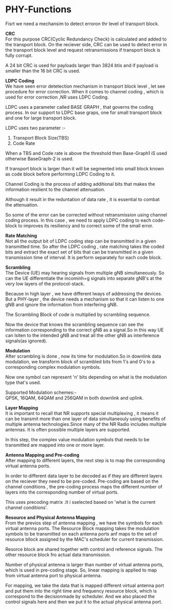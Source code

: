# PHY-Functions

Fisrt we need a mechansim to detect erroron thr level of transport block.

**CRC**<br />
For this purpose CRC(Cyclic Redundancy Check) is calculated and added to the transport block. On the reciever side, CRC can be used to detect error in the transport block level and request retransmissions if transport block is fully corrupt.

A 24 bit CRC is used for payloads larger than 3824 btis and if payload is smaller than the 16 bit CRC is used.

**LDPC Coding**<br />
We have seen error detetection mechanism in transport block level , let see procedure for error correction. When it comes to channel coding , which is used for error correction ,NR uses LDPC Coding. 

LDPC uses a parameter called BASE GRAPH , that governs the coding process. In our support to LDPC base graps, one for small transport block and one for large transport block.

LDPC uses two parameter :-<br />
1. Transport Block Size(TBS)<br />
2. Code Rate

When a TBS and Code rate is above the threshold then Base-Graph1 iS used otherwise BaseGraph-2 is used.

If transport block is larger than it will be segmented into small block known as code block before performing LDPC Coding to it.

Channel Coding is the process of adding additional bits that makes the information resilient to the channel attenuation.

Although it result in the reduntation of data rate ,  it is essential to combat the attenuation.

So some of the error can be corrected without retransmission using channel coding process. In this case , we need to apply LDPC coding to each code-block to improves its resiliency and to correct some of the small error.

**Rate Matching**<br />
Not all the output bit of LDPC coding step can be transmitted in a given transmitted time. So after the LDPC coding , rate matching takes the coded bits and extract the exact set of bits that can be transmitted in a given transmission time of interval. It is perform separately for each code block.

**Scrambling**<br />
The Device (UE) may hearing signals from multiple gNB simultaneously. So can the UE differentiate the incominh=g signals into separate gNB's at the very low layers of the protocol-stack.

Because in high layer , we have different lways of addressing the devices. But a PHY-layer , the device needs a mechanism so that it can listen to one gNB and ignore the information from interfering gNB.

The Scrambling Block of code is multiplied by scrambling sequence.

Now the device that knows the scrambling sequence can see the information corresponding to the correct gNB as a signal.So in this way UE can lsiten to the intended gNB and treat all the other gNB as interference signals(as ignored).

**Modulation**<br />
After scrambling is done , now its time for modulation.So in downlink data modulation, we transform block of scrambled bits from 1's and 0's to a corresponding complex modulation symbols.

Now one symbol can represent 'n' bits depending on what is the modulation type that's used.

Supported Modulation schemes:-<br />
QPSK, 16QAM, 64QAM and 256QAM in both downlink and uplink.

**Layer Mapping**<br />
It is important to recall that NR supports special multiplexing , it means it can be transmit more than one layer of data simultaneouly using benefits of multiple antenna technologies.Since many of the NR Radio includes multiple antennas. It is often  possible multiple layers are supported. 

In this step, the complex value modulation symbols that needs to be transmitted are mapped into one or more layer.


**Antenna Mapping and Pre-coding**<br />
After mapping to different layers, the next step is to map the corresponding virtual antenna ports.

In order to different data layer to be decoded as if they are different layers on the reciever they need to be pre-coded.
Pre-coding are based on the channel conditions , the pre-coding process maps the different number of layers into the corresponding number of virtual ports.

This uses precoding matrix .It i sselected based on 'what is the current channel conditions'.

**Resource and Physical Antenna Mapping**<br />
From the previos step of antenna mapping , we have the symbols for each virtual antenna ports. The Resource Block mapping takes the modulation symbols to be transmitted on each antenna ports anf maps to the set of resource bllock assigned by the MAC's scheduler for current transmission.

Resorce block are shared together with control and reference signals. The other resource block fro actual data transmission.

Number of physical antenna is larger than number of virtual antenna ports, which is used in pre-coding stage. So, linear mapping is applied to map from virtual antenna port to physical antenna.

For mapping, we take the data that is mapped different virtual antenna port and put them into the right time and frequency resource block, which is correspond to the decisionmade by scheduler. And we also placed the control signals here and then we put it to the actual physical antenna port.


